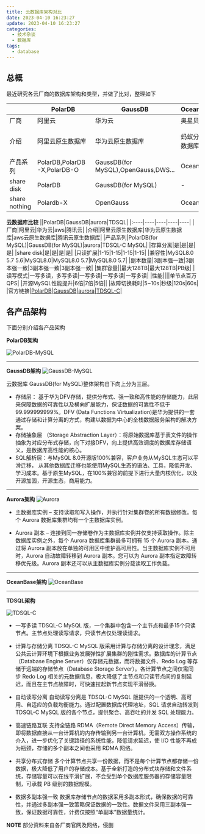 ```yaml
---
title: 云数据库架构对比
date: 2023-04-10 16:23:27
update: 2023-04-10 16:23:27
categories: 
  - 技术杂谈
  - 数据库
tags:
  - database
---
```


## 总概
最近研究各云厂商的数据库架构和类型，并做了比对，整理如下

||PolarDB|GaussDB|OceanBase|TDSQL|TiDB|aurora|
|:----|----|----|----|----|----|----|
|厂商|阿里云|华为云|奥星贝斯|腾讯云|pincap|aws|
|介绍|阿里云原生数据库|华为云原生数据库|蚂蚁分布式数据库|腾讯云原生数据库|开源分布式数据库|aws云原生数据库|
|产品系列|PolarDB,PolarDB-X,PolarDB-O|GaussDB(for MySQL),OpenGauss,DWS...|OceanBase|TDSQL,TDSQL-C|TiDB|aurora|
|share disk|PolarDB|GaussDB(for MySQL)|-|TDSQL-C|-|aurora|
|share nothing|Polardb-X|OpenGauss|OceanBase|TDSQL|TiDB|aurora|

**云数据库比较**
||PolarDB|GaussDB|aurora|TDSQL|
|:----|----|----|----|----|
|厂商|阿里云|华为云|aws|腾讯云|
|介绍|阿里云原生数据库|华为云原生数据库|aws云原生数据库|腾讯云原生数据库|
|产品系列|PolarDB(for MySQL)|GaussDB(for MySQL)|aurora|TDSQL-C MySQL|
|存算分离|是|是|是|是|
|share disk|是|是|是|是|
|只读扩展|1-15|1-15|1-15|1-15|
|兼容性|MySQL8.0 5.7 5.6|MySQL8.0|MySQL8.0 5.7|MySQL8.0 5.7|
|副本数量|3副本强一致|3副本强一致|3副本强一致|3副本强一致|
|集群容量||最大128TB|最大128TB|PB级|
|读写模式|一写多读，多写多读|一写多读|一写多读|一写多读|
|性能||||单节点百万QPS|
|开源MySQL性能提升|6倍|7倍|5倍||
|故障切换耗时|5~10s|秒级|120s|60s|
|官方链接|[PolarDB](https://help.aliyun.com/document_detail/58764.html)|[GaussDB](https://support.huaweicloud.com/productdesc-gaussdb/gaussdb_01_0000.html)|[aurora](https://docs.aws.amazon.com/zh_cn/AmazonRDS/latest/AuroraUserGuide/CHAP_AuroraOverview.html)|[TDSQL-C](https://cloud.tencent.com/document/product/1003/30489)|


## 各产品架构
下面分别介绍各产品架构

**PolarDB架构**

![PolarDB-MySQL](/images/PolarDB-MySQL架构图.png)

---

**GaussDB架构**
![GaussDB-MySQL](/images/GaussDB-MySQL架构图.png)

云数据库 GaussDB(for MySQL)整体架构自下向上分为三层。

* 存储层： 基于华为DFV存储，提供分布式、强一致和高性能的存储能力，此层来保障数据的可靠性以及横向扩展能力，保证数据的可靠性不低于99.999999999%。DFV (Data Functions Virtualization)是华为提供的一套通过存储和计算分离的方式，构建以数据为中心的全栈数据服务架构的解决方案。
* 存储抽象层 （Storage Abstraction Layer）：将原始数据库基于表文件的操作抽象为对应分布式存储，向下对接DFV，向上提供高效调度的数据库存储语义，是数据库高性能的核心。
* SQL解析层：与MySQL 8.0开源版100%兼容，客户业务从MySQL生态可以平滑迁移， 从其他数据库迁移也能使用MySQL生态的语法、工具，降低开发、学习成本。基于原生MySQL，在100%兼容的前提下进行大量内核优化，以及开源加固，开源生态，商用能力。

---

**Aurora架构**
![Aurora](/images/Aurora架构图.png)

* 主数据库实例 – 支持读取和写入操作，并执行针对集群卷的所有数据修改。每个 Aurora 数据库集群均有一个主数据库实例。

* Aurora 副本 – 连接到同一存储卷作为主数据库实例并仅支持读取操作。除主数据库实例之外，每个 Aurora 数据库集群最多可拥有 15 个 Aurora 副本。通过将 Aurora 副本放在单独的可用区中维护高可用性。当主数据库实例不可用时，Aurora 自动故障转移到 Aurora 副本。您可以为 Aurora 副本指定故障转移优先级。Aurora 副本还可以从主数据库实例分载读取工作负载。

---

**OceanBase架构**
![OceanBase](/images/OceanBase架构图.png)

---

**TDSQL架构**

![TDSQL-C](/images/TDSQL-C架构图.png)

* 一写多读
TDSQL-C MySQL 版，一个集群中包含一个主节点和最多15个只读节点。主节点处理读写请求，只读节点仅处理读请求。

* 计算与存储分离
TDSQL-C MySQL 版采用计算与存储分离的设计理念，满足公共云计算环境下根据业务发展弹性扩展集群的刚性需求。数据库的计算节点（Database Engine Server）仅存储元数据，而将数据文件、Redo Log 等存储于远端的存储节点（Database Storage Server）。各计算节点之间仅需同步 Redo Log 相关的元数据信息，极大降低了主节点和只读节点间的复制延迟，而且在主节点故障时，可快速拉起新节点实现平滑替换。

* 自动读写分离
自动读写分离是 TDSQL-C MySQL 版提供的一个透明、高可用、自适应的负载均衡能力。通过配置数据库代理地址，SQL 请求自动转发到 TDSQL-C MySQL 版的各个节点，提供聚合、高吞吐的并发 SQL 处理能力。

* 高速链路互联
支持全链路 RDMA（Remote Direct Memory Access）传输，即将数据直接从一台计算机的内存传输到另一台计算机，无需双方操作系统的介入，进一步优化了关键路径的系统性能，降低请求延迟，使 I/O 性能不再成为瓶颈，存储的多个副本之间也采用 RDMA 网络。

* 共享分布式存储
多个计算节点共享一份数据，而不是每个计算节点都存储一份数据，极大降低了用户的存储成本。基于全新打造的分布式块存储和文件系统，存储容量可以在线平滑扩展，不会受到单个数据库服务器的存储容量限制，可承载 PB 级别的数据规模。

* 数据多副本强一致
数据库存储节点的数据采用多副本形式，确保数据的可靠性，并通过多副本强一致策略保证数据的一致性。数据文件采用三副本强一致，保证数据可靠性，计费仅按照“单副本”数据量统计。

**NOTE**
部分资料来自各厂商官网及网络，侵删